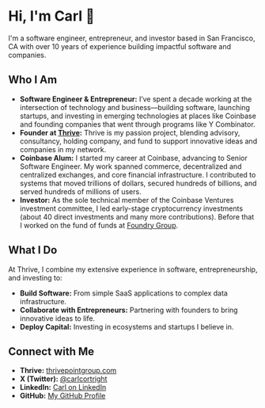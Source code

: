 # Hi, I'm Carl 👋

I'm a software engineer, entrepreneur, and investor based in San Francisco, CA with over 10 years of experience building impactful software and companies.

## Who I Am

- **Software Engineer & Entrepreneur:** I’ve spent a decade working at the intersection of technology and business—building software, launching startups, and investing in emerging technologies at places like Coinbase and founding companies that went through programs like Y Combinator. 
- **Founder at [Thrive](https://thrivepointgroup.com):** Thrive is my passion project, blending advisory, consultancy, holding company, and fund to support innovative ideas and companies in my network.
- **Coinbase Alum:** I started my career at Coinbase, advancing to Senior Software Engineer. My work spanned commerce, decentralized and centralized exchanges, and core financial infrastructure. I contributed to systems that moved trillions of dollars, secured hundreds of billions, and served hundreds of millions of users.
- **Investor:** As the sole technical member of the Coinbase Ventures investment committee, I led early-stage cryptocurrency investments (about 40 direct investments and many more contributions). Before that I worked on the fund of funds at [Foundry Group](https://foundry.vc).
## What I Do

At Thrive, I combine my extensive experience in software, entrepreneurship, and investing to:
- **Build Software:** From simple SaaS applications to complex data infrastructure.
- **Collaborate with Entrepreneurs:** Partnering with founders to bring innovative ideas to life.
- **Deploy Capital:** Investing in ecosystems and startups I believe in.

## Connect with Me

- **Thrive:** [thrivepointgroup.com](https://thrivepointgroup.com)
- **X (Twitter):** [@carlcortright](https://x.com/carlcortright)
- **LinkedIn:** [Carl on LinkedIn](https://www.linkedin.com/in/carlcortright)
- **GitHub:** [My GitHub Profile](https://github.com/carlcortright) <!-- Replace with your actual GitHub profile URL -->
